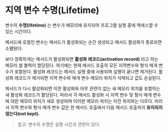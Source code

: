 # 지역 변수 수명(Lifetime)

변수의 **수명(lifetime)** 는 변수가 메모리에 유지되어 프로그램 실행 중에 액세스할 수 있는 시간이다. 

메서드에 로컬인 변수는 메서드가 활성화되는 순간 생성되고 메서드 활성화가 종료되면 소멸된다.

보다 정확하게는 메서드가 활성화되면 **활성화 레코드(activation record)** 라고 하는 메모리 셀 블럭이 할당된다. 여기에는 현재 메서드 호출의 모든 지역변수와 형식 매개 변수가 포함된다. 활성화 레코드는 메서드 실행 중에 사용되며 실행이 끝나면 제거된다. 활성화 레코드가 제거되면 지역 변수와 매개 변수 메모리 위치가 삭제되고 값도 손실된다.

메서드가 다시 활성화되면 이전 활성화와 아무 관련이 없는 새 메모리 위치를 포함하는 새 활성화 레코드가 활당된다. 따라서 각 메서드 활성화 시 지역 변수 및 형식 매개 변수에 대한 메모리 위치가 새로 생성되며 이러한 메모리 위치는 이전 위치와는 다르다. 따라서 지역 변수와 형식 매개 변수 값은 한 메서드 호출에서 다음 메서드 호출까지 **유지되지 않는다(not kept).**

> 참고: 변수의 수명은 실행 시간과 관련이 있다.